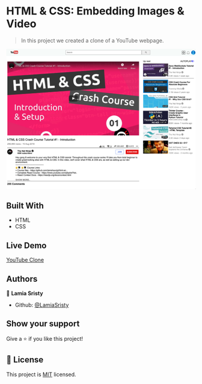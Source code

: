 # HTML & CSS: Embedding Images & Video 

> In this project we created a clone of a YouTube webpage. 

<img src="images/youtube-clone-home.png">

## Built With

- HTML
- CSS

## Live Demo

[YouTube Clone](https://dcronan.github.io/YouTube/)

## Authors

👤 **Lamia Sristy**

- Github: [@LamiaSristy](https://github.com/LamiaSristy)

## Show your support

Give a ⭐️ if you like this project!

## 📝 License

This project is [MIT](lic.url) licensed.
